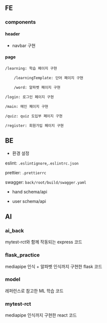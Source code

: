 ## FE

### components
#### header
- navbar 구현
#### page
    /learning: 학습 페이지 구현

        /learningTemplate: 단어 페이지 구현

        /word: 알파벳 페이지 구현

    /login: 로그인 페이지 구현

    /main: 메인 페이지 구현

    /quiz: quiz 도입부 페이지 구현

    /register: 회원가입 페이지 구현



## BE

- 환경 설정

eslint: `.eslintignore`,`.eslintrc.json`

prettier: `.prettierrc`

swagger: `back/root/build/swagger.yaml`

- hand schema/api 

- user schema/api



## AI

### ai_back
mytest-rct와 함께 작동되는 express 코드

### flask_practice
mediapipe 인식 + 알파벳 인식까지 구현한 flask 코드

### model
레퍼런스로 참고한 ML 학습 코드

### mytest-rct
mediapipe 인식까지 구현한 react 코드